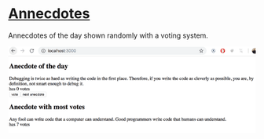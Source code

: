 # [Annecdotes](https://fullstackopen.com/en/part1/a_more_complex_state_debugging_react_apps#exercises-1-6-1-14) 

Annecdotes of the day shown randomly with a voting system. 


![annecdotes-preview](./images/20a.png)